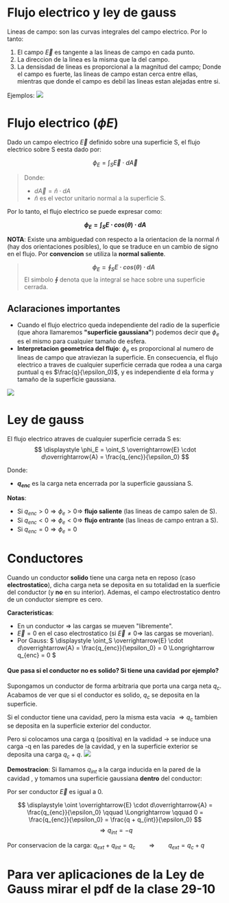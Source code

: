# Flujo electrico y ley de gauss

Lineas de campo: son las curvas integrales del campo electrico. Por lo tanto:

1. El campo $\overrightarrow{E}$ es tangente a las lineas de campo en cada punto.
1. La direccion de la linea es la misma que la del campo.
1. La densisdad de lineas es proporcional a la magnitud del campo; Donde el campo es fuerte, las lineas de campo estan cerca entre ellas, mientras que donde el campo es debil las lineas estan alejadas entre si.

Ejemplos: 
![](https://i.imgur.com/0DHZMB9.png)

# Flujo electrico ($\displaystyle \phi E$)

Dado un campo electrico $\overrightarrow{E}$ definido sobre una superficie S, el flujo electrico sobre S eesta dado por:

$$ \displaystyle \phi_E = \int_S \overrightarrow{E} \cdot d\overrightarrow{A} $$

> Donde:
> - $d\overrightarrow{A} =  \hat{n} \cdot dA$
> - $\hat{n}$ es el vector unitario normal a la superficie S.

Por lo tanto, el flujo electrico se puede expresar como:

**$$ \displaystyle \phi_E = \int_S E \cdot cos(\theta) \cdot dA $$**

**NOTA**: Existe una ambiguedad con respecto a la orientacion de la normal $\hat{n}$ (hay dos orientaciones posibles), lo que se traduce en un cambio de signo en el flujo. Por **convencion** se utiliza la **normal saliente**.

> **$$ \displaystyle \phi_E = \oint_S E \cdot cos(\theta) \cdot dA $$**
> El simbolo **$\oint$** denota que la integral se hace sobre una superficie cerrada.

## Aclaraciones importantes

* Cuando el flujo electrico queda independiente del radio de la superficie (que ahora llamaremos **"superficie gaussiana"**) podemos decir que $\phi_e$ es el mismo para cualquier tamaño de esfera.
* **Interpretacion geometrica del flujo**: $\phi_e$ es proporcional al numero de lineas de campo que atraviezan la superficie. En consecuencia, el flujo electrico a traves de cualquier superficie cerrada que rodea a una carga puntual q es $\frac{q}{\epsilon_0}$, y es independiente d ela forma y tamaño de la superficie gaussiana.

![](https://i.imgur.com/JGl4JKT.png)

# Ley de gauss

El flujo electrico atraves de cualquier superficie cerrada S es:
$$ \displaystyle \phi_E = \oint_S \overrightarrow{E} \cdot d\overrightarrow{A} = \frac{q_{enc}}{\epsilon_0} $$

Donde:

* **$q_{enc}$** es la carga neta encerrada por la superficie gaussiana S.

**Notas**:

* Si $q_{enc} > 0 \Longrightarrow \phi_e > 0 \Longrightarrow$ **flujo saliente** (las lineas de campo salen de S).
* Si $q_{enc} < 0 \Longrightarrow \phi_e < 0 \Longrightarrow$ **flujo entrante** (las lineas de campo entran a S).
* Si $q_{enc} = 0 \Longrightarrow \phi_e = 0$

# Conductores

Cuando un conductor **solido** tiene una carga neta en reposo (caso **electrostatico**), dicha carga neta se deposita en su totalidad en la suerficie del conductor (y **no** en su interior). Ademas, el campo electrostatico dentro de un conductor siempre es cero.

**Caracteristicas**:

* En un conductor $\Longrightarrow$ las cargas se mueven "libremente".
* $\overrightarrow{E} = 0$ en el caso electrostatico (si $\overrightarrow{E} \neq 0 \Longrightarrow$ las cargas se moverian).
* Por Gauss: $ \displaystyle \oint_S \overrightarrow{E} \cdot d\overrightarrow{A} = \frac{q_{enc}}{\epsilon_0} = 0 \Longrightarrow q_{enc} = 0 $

#### Que pasa si el conductor no es solido? Si tiene una cavidad por ejemplo?

Supongamos un conductor de forma arbitraria que porta una carga neta $q_c$.
Acabamos de ver que si el conductor es solido, $q_c$ se deposita en la superficie.

Si el conductor tiene una cavidad, pero la misma esta vacia $\Rightarrow q_c$ tambien se deposita en la superficie exterior del conductor.

Pero si colocamos una carga q (positiva) en la vadidad $\rightarrow$ se induce una carga -q en las paredes de la cavidad, y en la superficie exterior se deposita una carga $q_c + q$.
![](https://i.imgur.com/fxZ7DMn.png)

**Demostracion**:
Si llamamos $q_{int}$ a la carga inducida en la pared de la cavidad , y tomamos una superficie gaussiana **dentro** del conductor:

Por ser conductor $\overrightarrow{E}$ es igual a 0.

$$ \displaystyle \oint \overrightarrow{E} \cdot d\overrightarrow{A} = \frac{q_{enc}}{\epsilon_0} \qquad \Longrightarrow \qquad 0 = \frac{q_{enc}}{\epsilon_0} = \frac{q + q_{int}}{\epsilon_0} $$
$$ \Longrightarrow q_{int} = -q $$

Por conservacion de la carga: $q_{ext} + q_{int} = q_{c} \qquad \Longrightarrow \qquad q_{ext} = q_{c} + q$

# Para ver aplicaciones de la Ley de Gauss mirar el pdf de la clase 29-10
